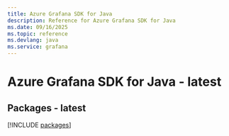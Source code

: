 ```yaml
---
title: Azure Grafana SDK for Java
description: Reference for Azure Grafana SDK for Java
ms.date: 09/16/2025
ms.topic: reference
ms.devlang: java
ms.service: grafana
---
```

# Azure Grafana SDK for Java - latest
## Packages - latest
[!INCLUDE [packages](grafana-index.md)]
